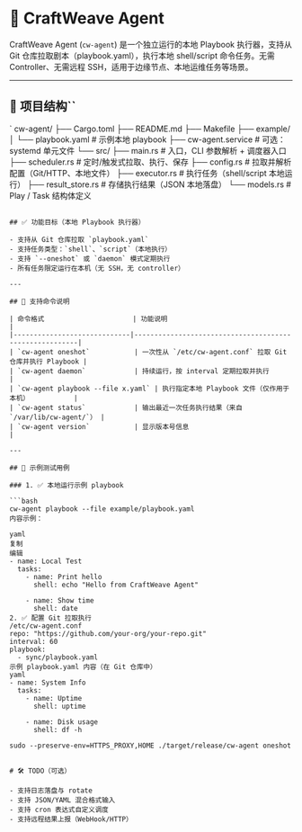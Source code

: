 # 🦀 CraftWeave Agent

CraftWeave Agent (`cw-agent`) 是一个独立运行的本地 Playbook 执行器，支持从 Git 仓库拉取剧本（playbook.yaml），执行本地 shell/script 命令任务。无需 Controller、无需远程 SSH，适用于边缘节点、本地运维任务等场景。

---

## 📁 项目结构``

`
cw-agent/
├── Cargo.toml
├── README.md
├── Makefile
├── example/
│ └── playbook.yaml # 示例本地 playbook
├── cw-agent.service # 可选：systemd 单元文件
└── src/
├── main.rs # 入口，CLI 参数解析 + 调度器入口
├── scheduler.rs # 定时/触发式拉取、执行、保存
├── config.rs # 拉取并解析配置（Git/HTTP、本地文件）
├── executor.rs # 执行任务（shell/script 本地运行）
├── result_store.rs # 存储执行结果（JSON 本地落盘）
└── models.rs # Play / Task 结构体定义
```

## ✅ 功能目标（本地 Playbook 执行器）

- 支持从 Git 仓库拉取 `playbook.yaml`
- 支持任务类型：`shell`、`script`（本地执行）
- 支持 `--oneshot` 或 `daemon` 模式定期执行
- 所有任务限定运行在本机（无 SSH，无 controller）

---

## 🧩 支持命令说明

| 命令格式                      | 功能说明                                               |
|-----------------------------|--------------------------------------------------------|
| `cw-agent oneshot`           | 一次性从 `/etc/cw-agent.conf` 拉取 Git 仓库并执行 Playbook |
| `cw-agent daemon`            | 持续运行，按 interval 定期拉取并执行                   |
| `cw-agent playbook --file x.yaml` | 执行指定本地 Playbook 文件（仅作用于本机）           |
| `cw-agent status`            | 输出最近一次任务执行结果（来自 `/var/lib/cw-agent/`） |
| `cw-agent version`           | 显示版本号信息                                        |

---

## 🧪 示例测试用例

### 1. ✅ 本地运行示例 playbook

```bash
cw-agent playbook --file example/playbook.yaml
内容示例：

yaml
复制
编辑
- name: Local Test
  tasks:
    - name: Print hello
      shell: echo "Hello from CraftWeave Agent"

    - name: Show time
      shell: date
2. ✅ 配置 Git 拉取执行
/etc/cw-agent.conf
repo: "https://github.com/your-org/your-repo.git"
interval: 60
playbook:
  - sync/playbook.yaml
示例 playbook.yaml 内容（在 Git 仓库中）
yaml
- name: System Info
  tasks:
    - name: Uptime
      shell: uptime

    - name: Disk usage
      shell: df -h

sudo --preserve-env=HTTPS_PROXY,HOME ./target/release/cw-agent oneshot


# 🛠️ TODO（可选）

- 支持日志落盘与 rotate
- 支持 JSON/YAML 混合格式输入
- 支持 cron 表达式自定义调度
- 支持远程结果上报（WebHook/HTTP）
